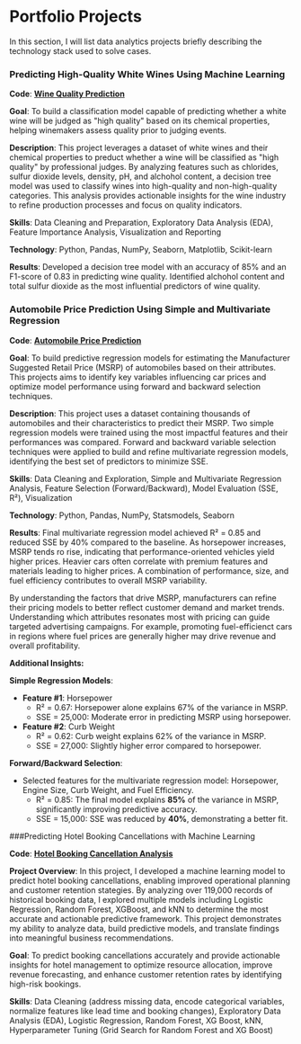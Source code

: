 # Portfolio Projects

In this section, I will list data analytics projects briefly describing the technology stack used to solve cases.

### Predicting High-Quality White Wines Using Machine Learning

**Code**:  [**Wine Quality Prediction**](https://github.com/angelahe28/BAPortfolio/blob/main/He_Angela_p1.ipynb)

**Goal**: To build a classification model capable of predicting whether a white wine will be judged as "high quality" based on its chemical properties, helping winemakers assess quality prior to judging events.

**Description**: This project leverages a dataset of white wines and their chemical properties to preduct whether a wine will be classified as "high quality" by professional judges. By analyzing features such as chlorides, sulfur dioxide levels, density, pH, and alchohol content, a decision tree model was used to classify wines into high-quality and non-high-quality categories. This analysis provides actionable insights for the wine industry to refine production processes and focus on quality indicators.

**Skills**: Data Cleaning and Preparation, Exploratory Data Analysis (EDA), Feature Importance Analysis, Visualization and Reporting

**Technology**: Python, Pandas, NumPy, Seaborn, Matplotlib, Scikit-learn

**Results**: Developed a decision tree model with an accuracy of 85% and an F1-score of 0.83 in predicting wine quality. Identified alchohol content and total sulfur dioxide as the most influential predictors of wine quality. 

### Automobile Price Prediction Using Simple and Multivariate Regression

**Code**:  [**Automobile Price Prediction**](https://github.com/angelahe28/BAPortfolio/blob/main/CIS%20508%20HW%20%232-1.ipynb)

**Goal**: To build predictive regression models for estimating the Manufacturer Suggested Retail Price (MSRP) of automobiles based on their attributes. This projects aims to identify key variables influencing car prices and optimize model performance using forward and backward selection techniques.

**Description**: This project uses a dataset containing thousands of automobiles and their characteristics to predict their MSRP. Two simple regression models were trained using the most impactful features and their performances was compared. Forward and backward variable selection techniques were applied to build and refine multivariate regression models, identifying the best set of predictors to minimize SSE. 

**Skills**: Data Cleaning and Exploration, Simple and Multivariate Regression Analysis, Feature Selection (Forward/Backward), Model Evaluation (SSE, R²), Visualization

**Technology**: Python, Pandas, NumPy, Statsmodels, Seaborn

**Results**: Final multivariate regression model achieved R² = 0.85 and reduced SSE by 40% compared to the baseline. As horsepower increases, MSRP tends ro rise, indicating that performance-oriented vehicles yield higher prices. Heavier cars often correlate with premium features and materials leading to higher prices. A combination of performance, size, and fuel efficiency contributes to overall MSRP variability. 

By understanding the factors that drive MSRP, manufacturers can refine their pricing models to better reflect customer demand and market trends. Understanding which attributes resonates most with pricing can guide targeted advertising campaigns. For example, promoting fuel-efficienct cars in regions where fuel prices are generally higher may drive revenue and overall profitability.

**Additional Insights:** 

**Simple Regression Models**:
- **Feature #1**: Horsepower
  * R² = 0.67: Horsepower alone explains 67% of the variance in MSRP.
  * SSE = 25,000: Moderate error in predicting MSRP using horsepower.
- **Feature #2**: Curb Weight
  * R² = 0.62: Curb weight explains 62% of the variance in MSRP.
  * SSE = 27,000: Slightly higher error compared to horsepower.
 
**Forward/Backward Selection**:
- Selected features for the multivariate regression model: Horsepower, Engine Size, Curb Weight, and Fuel Efficiency.
  * R² = 0.85: The final model explains **85%** of the variance in MSRP, significantly improving predictive accuracy.
  * SSE = 15,000: SSE was reduced by **40%**, demonstrating a better fit.

###Predicting Hotel Booking Cancellations with Machine Learning

**Code**:  [**Hotel Booking Cancellation Analysis**](https://github.com/angelahe28/BAPortfolio/blob/main/CIS_508_Hands_on_Exercise_4%20(3).ipynb)

**Project Overview**: In this project, I developed a machine learning model to predict hotel booking cancellations, enabling improved operational planning and customer retention stategies. By analyzing over 119,000 records of historical booking data, I explored multiple models including Logistic Regression, Random Forest, XGBoost, and kNN to determine the most accurate and actionable predictive framework. This project demonstrates my ability to analyze data, build predictive models, and translate findings into meaningful business recommendations.

**Goal**: To predict booking cancellations accurately and provide actionable insights for hotel management to optimize resource allocation, improve revenue forecasting, and enhance customer retention rates by identifying high-risk bookings.

**Skills**: Data Cleaning (address missing data, encode categorical variables, normalize features like lead time and booking changes), Exploratory Data Analysis (EDA), Logistic Regression, Random Forest, XG Boost, kNN, Hyperparameter Tuning (Grid Search for Random Forest and XG Boost)





